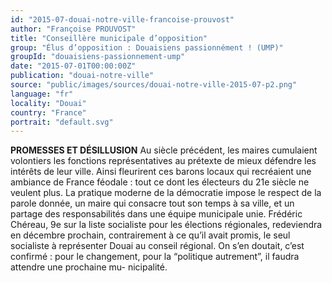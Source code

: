 ```yaml
---
id: "2015-07-douai-notre-ville-francoise-prouvost"
author: "Françoise PROUVOST"
title: "Conseillère municipale d’opposition"
group: "Élus d’opposition : Douaisiens passionnément ! (UMP)"
groupId: "douaisiens-passionnement-ump"
date: "2015-07-01T00:00:00Z"
publication: "douai-notre-ville"
source: "public/images/sources/douai-notre-ville-2015-07-p2.png"
language: "fr"
locality: "Douai"
country: "France"
portrait: "default.svg"
---
```


**PROMESSES ET DÉSILLUSION**
Au siècle précédent, les maires cumulaient volontiers les fonctions représentatives au prétexte de  mieux défendre les intérêts de leur ville. Ainsi fleurirent ces barons locaux qui recréaient une ambiance de France féodale : tout ce dont les électeurs du 21e siècle ne veulent plus. La pratique moderne de la démocratie impose le respect de la parole donnée,  un maire qui consacre tout son temps à sa ville, et un partage des responsabilités dans une équipe municipale unie. Frédéric Chéreau, 9e sur la liste socialiste pour les élections régionales, redeviendra en décembre prochain, contrairement à ce qu’il avait promis, le seul socialiste à représenter Douai au conseil régional. On s’en doutait, c’est confirmé : pour le changement, pour la “politique autrement”, il faudra attendre une prochaine mu-
nicipalité.

